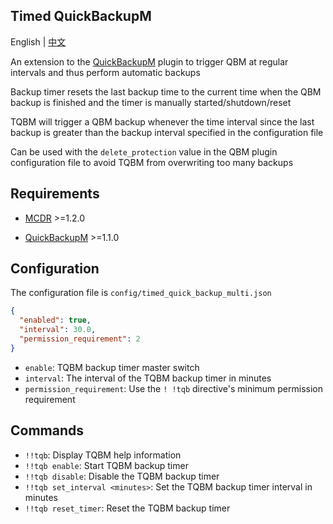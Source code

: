 Timed QuickBackupM
-------

English | [中文](https://github.com/TISUnion/TimedQBM/blob/master/README.md)

An extension to the [QuickBackupM](https://github.com/TISUnion/QuickBackupM) plugin to trigger QBM at regular intervals and thus perform automatic backups

Backup timer resets the last backup time to the current time when the QBM backup is finished and the timer is manually started/shutdown/reset

TQBM will trigger a QBM backup whenever the time interval since the last backup is greater than the backup interval specified in the configuration file

Can be used with the `delete_protection` value in the QBM plugin configuration file to avoid TQBM from overwriting too many backups

## Requirements

- [MCDR](https://github.com/Fallen-Breath/MCDReforged) >=1.2.0

- [QuickBackupM](https://github.com/TISUnion/QuickBackupM) >=1.1.0

## Configuration

The configuration file is ``config/timed_quick_backup_multi.json``

```json
{
  "enabled": true,
  "interval": 30.0,
  "permission_requirement": 2
}
```

- `enable`: TQBM backup timer master switch
- `interval`: The interval of the TQBM backup timer in minutes
- `permission_requirement`: Use the `! !tqb` directive's minimum permission requirement

## Commands

- `!!tqb`: Display TQBM help information
- `!!tqb enable`: Start TQBM backup timer
- `!!tqb disable`: Disable the TQBM backup timer
- `!!tqb set_interval <minutes>`: Set the TQBM backup timer interval in minutes
- `!!tqb reset_timer`: Reset the TQBM backup timer
